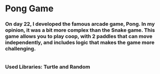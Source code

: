 # Pong Game

### On day 22, I developed the famous arcade game, Pong. In my opinion, it was a bit more complex than the Snake game. This game allows you to play coop, with 2 paddles that can move independently, and includes logic that makes the game more challenging. 
#
### Used Libraries: Turtle and Random